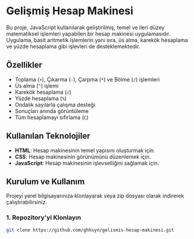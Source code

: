 # Gelişmiş Hesap Makinesi

Bu proje, JavaScript kullanılarak geliştirilmiş, temel ve ileri düzey matematiksel işlemleri yapabilen bir hesap makinesi uygulamasıdır. Uygulama, basit aritmetik işlemlerin yanı sıra, üs alma, karekök hesaplama ve yüzde hesaplama gibi işlevleri de desteklemektedir.

## Özellikler

- Toplama (`+`), Çıkarma (`-`), Çarpma (`*`) ve Bölme (`/`) işlemleri
- Üs alma (`^`) işlemi
- Karekök hesaplama (`√`)
- Yüzde hesaplama (`%`)
- Ondalık sayılarla çalışma desteği
- Sonuçları anında görüntüleme
- Tüm hesaplamayı sıfırlama (`C`)



## Kullanılan Teknolojiler

- **HTML**: Hesap makinesinin temel yapısını oluşturmak için.
- **CSS**: Hesap makinesinin görünümünü düzenlemek için.
- **JavaScript**: Hesap makinesinin işlevselliğini sağlamak için.

## Kurulum ve Kullanım

Projeyi yerel bilgisayarınıza klonlayarak veya zip dosyası olarak indirerek çalıştırabilirsiniz.

### 1. Repozitory'yi Klonlayın

```bash
git clone https://github.com/ghhsyn/gelismis-hesap-makinesi.git
